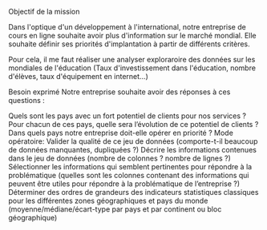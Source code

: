 Objectif de la mission

Dans l'optique d'un développement à l'international, notre entreprise de cours en ligne souhaite avoir plus d'information sur le marché mondial. Elle souhaite définir ses priorités d'implantation à partir de différents critères.

Pour cela, il me faut réaliser une analyser exploraroire des données sur les mondiales de l'éducation (Taux d'investissement dans l'éducation, nombre d'élèves, taux d'équipement en internet...)

Besoin exprimé
Notre entreprise souhaite avoir des réponses à ces questions :

Quels sont les pays avec un fort potentiel de clients pour nos services ?
Pour chacun de ces pays, quelle sera l’évolution de ce potentiel de clients ?
Dans quels pays notre entreprise doit-elle opérer en priorité ?
Mode opératoire:
Valider la qualité de ce jeu de données (comporte-t-il beaucoup de données manquantes, dupliquées ?)
Décrire les informations contenues dans le jeu de données (nombre de colonnes ? nombre de lignes ?)
Sélectionner les informations qui semblent pertinentes pour répondre à la problématique (quelles sont les colonnes contenant des informations qui peuvent être utiles pour répondre à la problématique de l’entreprise ?)
Déterminer des ordres de grandeurs des indicateurs statistiques classiques pour les différentes zones géographiques et pays du monde (moyenne/médiane/écart-type par pays et par continent ou bloc géographique)
